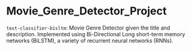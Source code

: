 # Movie_Genre_Detector_Project
`text-classifier-bisltm`: Movie Genre Detector given the title and description.
Implemented using Bi-Directional Long short-term memory networks
(BiLSTM), a variety of recurrent neural networks (RNNs).
